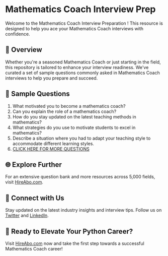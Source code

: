 # Mathematics Coach Interview Prep

Welcome to the Mathematics Coach Interview Preparation ! This resource is designed to help you ace your Mathematics Coach interviews with confidence.

## 🚀 Overview

Whether you're a seasoned Mathematics Coach or just starting in the field, this repository is tailored to enhance your interview readiness. We've curated a set of sample questions commonly asked in Mathematics Coach interviews to help you prepare and succeed.

## 📝 Sample Questions

1. What motivated you to become a mathematics coach?
2. Can you explain the role of a mathematics coach?
3. How do you stay updated on the latest teaching methods in mathematics?
4. What strategies do you use to motivate students to excel in mathematics?
5. Describe a situation where you had to adapt your teaching style to accommodate different learning styles.
6. [CLICK HERE FOR MORE QUESTIONS](https://hireabo.com/job/19_0_33/Mathematics%20Coach)

## 🌐 Explore Further

For an extensive question bank and more resources across 5,000 fields, visit [HireAbo.com](https://www.hireabo.com).

## 📱 Connect with Us

Stay updated on the latest industry insights and interview tips. Follow us on [Twitter](https://twitter.com/hireabo) and [LinkedIn](https://www.linkedin.com/in/hire-abo-3609972a8/).

## 🚀 Ready to Elevate Your Python Career?

Visit [HireAbo.com](https://www.hireabo.com) now and take the first step towards a successful Mathematics Coach career!